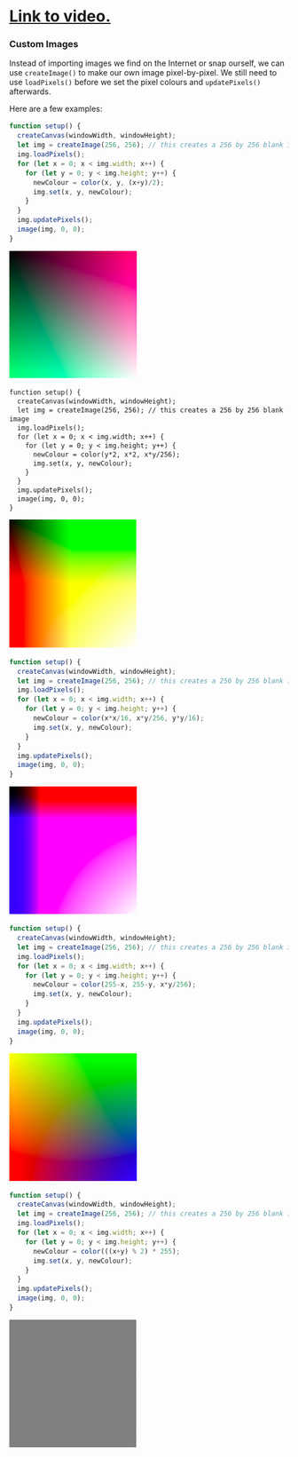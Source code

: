 # [Link to video.]()

### Custom Images

Instead of importing images we find on the Internet or snap ourself, we can use `createImage()` to make our own image pixel-by-pixel. We still need to use `loadPixels()` before we set the pixel colours and `updatePixels()` afterwards.

Here are a few examples:

```javascript
function setup() {
  createCanvas(windowWidth, windowHeight);
  let img = createImage(256, 256); // this creates a 256 by 256 blank image 
  img.loadPixels();
  for (let x = 0; x < img.width; x++) {
    for (let y = 0; y < img.height; y++) {
      newColour = color(x, y, (x+y)/2);
      img.set(x, y, newColour);
    }
  }
  img.updatePixels();
  image(img, 0, 0);
}
```

![](../../Images/Custom_Image_1.png)

```javascipt
function setup() {
  createCanvas(windowWidth, windowHeight);
  let img = createImage(256, 256); // this creates a 256 by 256 blank image 
  img.loadPixels();
  for (let x = 0; x < img.width; x++) {
    for (let y = 0; y < img.height; y++) {
      newColour = color(y*2, x*2, x*y/256);
      img.set(x, y, newColour);
    }
  }
  img.updatePixels();
  image(img, 0, 0);
}
```

![](../../Images/Custom_Image_2.png)

```javascript
function setup() {
  createCanvas(windowWidth, windowHeight);
  let img = createImage(256, 256); // this creates a 256 by 256 blank image 
  img.loadPixels();
  for (let x = 0; x < img.width; x++) {
    for (let y = 0; y < img.height; y++) {
      newColour = color(x*x/16, x*y/256, y*y/16);
      img.set(x, y, newColour);
    }
  }
  img.updatePixels();
  image(img, 0, 0);
}
```

![](../../Images/Custom_Image_3.png)

```javascript
function setup() {
  createCanvas(windowWidth, windowHeight);
  let img = createImage(256, 256); // this creates a 256 by 256 blank image 
  img.loadPixels();
  for (let x = 0; x < img.width; x++) {
    for (let y = 0; y < img.height; y++) {
      newColour = color(255-x, 255-y, x*y/256);
      img.set(x, y, newColour);
    }
  }
  img.updatePixels();
  image(img, 0, 0);
}
```

![](../../Images/Custom_Image_4.png)

```javascript
function setup() {
  createCanvas(windowWidth, windowHeight);
  let img = createImage(256, 256); // this creates a 256 by 256 blank image 
  img.loadPixels();
  for (let x = 0; x < img.width; x++) {
    for (let y = 0; y < img.height; y++) {
      newColour = color(((x+y) % 2) * 255);
      img.set(x, y, newColour);
    }
  }
  img.updatePixels();
  image(img, 0, 0);
}
```

![](../../Images/Custom_Image_5.png)
